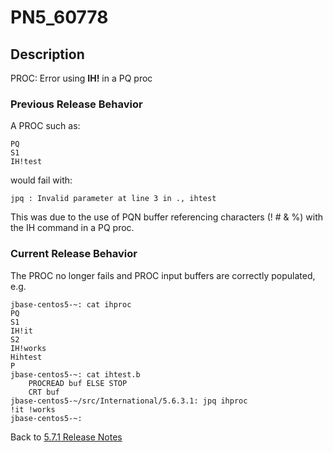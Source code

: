 # PN5_60778

<PageHeader />

## Description

PROC: Error using **IH!** in a PQ proc

### Previous Release Behavior

A PROC such as:

```
PQ
S1
IH!test
```

would fail with:

```
jpq : Invalid parameter at line 3 in ., ihtest
```

This was due to the use of PQN buffer referencing characters (! # & %) with the IH command in a PQ proc.

### Current Release Behavior

The PROC no longer fails and PROC input buffers are correctly populated, e.g.

```
jbase-centos5-~: cat ihproc
PQ
S1
IH!it
S2
IH!works
Hihtest
P
jbase-centos5-~: cat ihtest.b
    PROCREAD buf ELSE STOP
    CRT buf
jbase-centos5-~/src/International/5.6.3.1: jpq ihproc
!it !works
jbase-centos5-~:
```

Back to [5.7.1 Release Notes](./../README.md)
